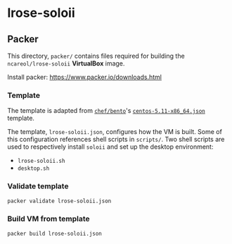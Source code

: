 # lrose-soloii

## Packer

This directory, `packer/` contains files required for building the `ncareol/lrose-soloii` **VirtualBox** image.

Install packer: <https://www.packer.io/downloads.html>

### Template

The template is adapted from [`chef/bento`](https://github.com/chef/bento)'s [`centos-5.11-x86_64.json`](https://github.com/chef/bento/blob/master/centos-5.11-x86_64.json) template.

The template, `lrose-soloii.json`, configures how the VM is built. Some of this configuration references shell scripts in `scripts/`. Two shell scripts are used to respectively install `soloii` and set up the desktop environment:

- `lrose-soloii.sh`
- `desktop.sh`

### Validate template

```sh
packer validate lrose-soloii.json
```

### Build VM from template

```sh
packer build lrose-soloii.json
```
